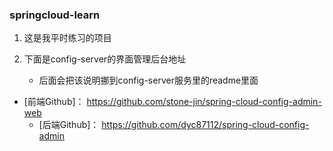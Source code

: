 ### springcloud-learn

1. 这是我平时练习的项目

2. 下面是config-server的界面管理后台地址

   + 后面会把该说明挪到config-server服务里的readme里面
+ [前端Github]： https://github.com/stone-jin/spring-cloud-config-admin-web 
   + [后端Github]： https://github.com/dyc87112/spring-cloud-config-admin 

